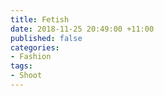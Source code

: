 ```yaml
---
title: Fetish
date: 2018-11-25 20:49:00 +11:00
published: false
categories:
- Fashion
tags:
- Shoot
---
```


